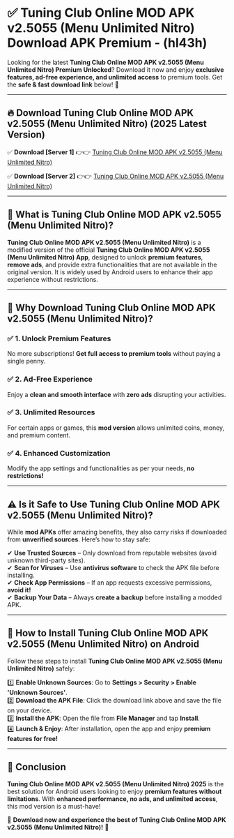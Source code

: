 
# ✅ Tuning Club Online MOD APK v2.5055 (Menu Unlimited Nitro) Download APK Premium -  (hl43h) 

Looking for the latest **Tuning Club Online MOD APK v2.5055 (Menu Unlimited Nitro) Premium Unlocked**? Download it now and enjoy **exclusive features, ad-free experience, and unlimited access** to premium tools. Get the **safe & fast download link** below! 🚀

---

## 🔥 Download Tuning Club Online MOD APK v2.5055 (Menu Unlimited Nitro) (2025 Latest Version)

✅ **Download [Server 1]** 👉👉 [Tuning Club Online MOD APK v2.5055 (Menu Unlimited Nitro) ](https://apkcomod.com?title=Tuning_Club_Online_MOD_APK_v2.5055_(Menu_Unlimited_Nitro))  

✅ **Download [Server 2]** 👉👉 [Tuning Club Online MOD APK v2.5055 (Menu Unlimited Nitro) ](https://apkcomod.com?title=Tuning_Club_Online_MOD_APK_v2.5055_(Menu_Unlimited_Nitro))  


---

## 📌 What is Tuning Club Online MOD APK v2.5055 (Menu Unlimited Nitro)?

**Tuning Club Online MOD APK v2.5055 (Menu Unlimited Nitro)** is a modified version of the official **Tuning Club Online MOD APK v2.5055 (Menu Unlimited Nitro) App**, designed to unlock **premium features**, **remove ads**, and provide extra functionalities that are not available in the original version. It is widely used by Android users to enhance their app experience without restrictions.

---

## 🌟 Why Download Tuning Club Online MOD APK v2.5055 (Menu Unlimited Nitro)?

### ✅ 1. Unlock Premium Features
No more subscriptions! **Get full access to premium tools** without paying a single penny.

### ✅ 2. Ad-Free Experience
Enjoy a **clean and smooth interface** with **zero ads** disrupting your activities.

### ✅ 3. Unlimited Resources
For certain apps or games, this **mod version** allows unlimited coins, money, and premium content.

### ✅ 4. Enhanced Customization
Modify the app settings and functionalities as per your needs, **no restrictions!**

---

## ⚠️ Is it Safe to Use Tuning Club Online MOD APK v2.5055 (Menu Unlimited Nitro)?

While **mod APKs** offer amazing benefits, they also carry risks if downloaded from **unverified sources**. Here’s how to stay safe:

✔ **Use Trusted Sources** – Only download from reputable websites (avoid unknown third-party sites).  
✔ **Scan for Viruses** – Use **antivirus software** to check the APK file before installing.  
✔ **Check App Permissions** – If an app requests excessive permissions, **avoid it!**  
✔ **Backup Your Data** – Always **create a backup** before installing a modded APK.

---

## 📲 How to Install Tuning Club Online MOD APK v2.5055 (Menu Unlimited Nitro) on Android

Follow these steps to install **Tuning Club Online MOD APK v2.5055 (Menu Unlimited Nitro)** safely:

1️⃣ **Enable Unknown Sources**: Go to **Settings > Security > Enable 'Unknown Sources'**.  
2️⃣ **Download the APK File**: Click the download link above and save the file on your device.  
3️⃣ **Install the APK**: Open the file from **File Manager** and tap **Install**.  
4️⃣ **Launch & Enjoy**: After installation, open the app and enjoy **premium features for free!**

---

## 🚀 Conclusion

**Tuning Club Online MOD APK v2.5055 (Menu Unlimited Nitro) 2025** is the best solution for Android users looking to enjoy **premium features without limitations**. With **enhanced performance, no ads, and unlimited access**, this mod version is a must-have!

🔻 **Download now and experience the best of Tuning Club Online MOD APK v2.5055 (Menu Unlimited Nitro)!** 🔻


